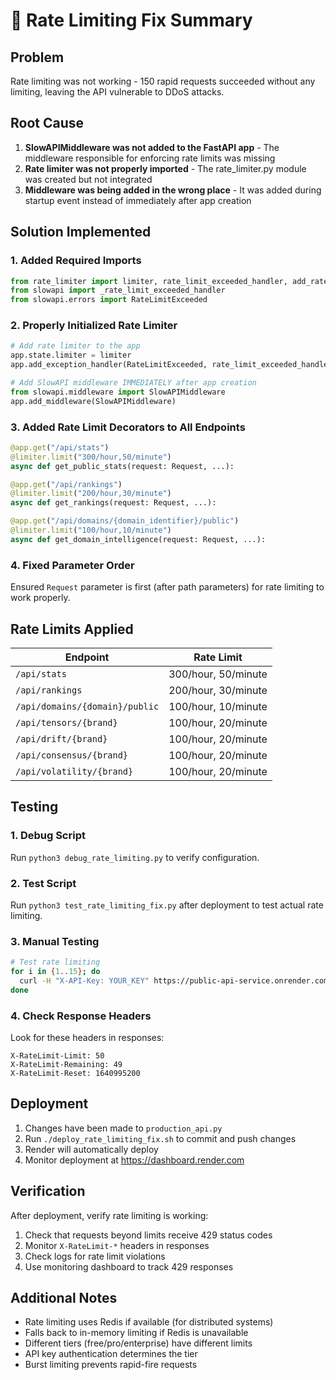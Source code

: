 # 🚨 Rate Limiting Fix Summary

## Problem
Rate limiting was not working - 150 rapid requests succeeded without any limiting, leaving the API vulnerable to DDoS attacks.

## Root Cause
1. **SlowAPIMiddleware was not added to the FastAPI app** - The middleware responsible for enforcing rate limits was missing
2. **Rate limiter was not properly imported** - The rate_limiter.py module was created but not integrated
3. **Middleware was being added in the wrong place** - It was added during startup event instead of immediately after app creation

## Solution Implemented

### 1. Added Required Imports
```python
from rate_limiter import limiter, rate_limit_exceeded_handler, add_rate_limit_headers_middleware
from slowapi import _rate_limit_exceeded_handler
from slowapi.errors import RateLimitExceeded
```

### 2. Properly Initialized Rate Limiter
```python
# Add rate limiter to the app
app.state.limiter = limiter
app.add_exception_handler(RateLimitExceeded, rate_limit_exceeded_handler)

# Add SlowAPI middleware IMMEDIATELY after app creation
from slowapi.middleware import SlowAPIMiddleware
app.add_middleware(SlowAPIMiddleware)
```

### 3. Added Rate Limit Decorators to All Endpoints
```python
@app.get("/api/stats")
@limiter.limit("300/hour,50/minute")
async def get_public_stats(request: Request, ...):

@app.get("/api/rankings")
@limiter.limit("200/hour,30/minute")
async def get_rankings(request: Request, ...):

@app.get("/api/domains/{domain_identifier}/public")
@limiter.limit("100/hour,10/minute")
async def get_domain_intelligence(request: Request, ...):
```

### 4. Fixed Parameter Order
Ensured `Request` parameter is first (after path parameters) for rate limiting to work properly.

## Rate Limits Applied

| Endpoint | Rate Limit |
|----------|------------|
| `/api/stats` | 300/hour, 50/minute |
| `/api/rankings` | 200/hour, 30/minute |
| `/api/domains/{domain}/public` | 100/hour, 10/minute |
| `/api/tensors/{brand}` | 100/hour, 20/minute |
| `/api/drift/{brand}` | 100/hour, 20/minute |
| `/api/consensus/{brand}` | 100/hour, 20/minute |
| `/api/volatility/{brand}` | 100/hour, 20/minute |

## Testing

### 1. Debug Script
Run `python3 debug_rate_limiting.py` to verify configuration.

### 2. Test Script
Run `python3 test_rate_limiting_fix.py` after deployment to test actual rate limiting.

### 3. Manual Testing
```bash
# Test rate limiting
for i in {1..15}; do
  curl -H "X-API-Key: YOUR_KEY" https://public-api-service.onrender.com/api/stats
done
```

### 4. Check Response Headers
Look for these headers in responses:
```
X-RateLimit-Limit: 50
X-RateLimit-Remaining: 49
X-RateLimit-Reset: 1640995200
```

## Deployment

1. Changes have been made to `production_api.py`
2. Run `./deploy_rate_limiting_fix.sh` to commit and push changes
3. Render will automatically deploy
4. Monitor deployment at https://dashboard.render.com

## Verification

After deployment, verify rate limiting is working:
1. Check that requests beyond limits receive 429 status codes
2. Monitor `X-RateLimit-*` headers in responses
3. Check logs for rate limit violations
4. Use monitoring dashboard to track 429 responses

## Additional Notes

- Rate limiting uses Redis if available (for distributed systems)
- Falls back to in-memory limiting if Redis is unavailable
- Different tiers (free/pro/enterprise) have different limits
- API key authentication determines the tier
- Burst limiting prevents rapid-fire requests